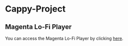 # Cappy-Project
## Magenta Lo-Fi Player

You can access the Magenta Lo-Fi Player by clicking [here](https://magenta.github.io/lofi-player/).

